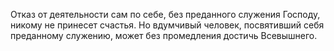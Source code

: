 Отказ от деятельности сам по себе, без преданного служения Господу, никому не принесет счастья. Но вдумчивый человек, посвятивший себя преданному служению, может без промедления достичь Всевышнего.
